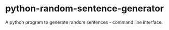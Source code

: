 # python-random-sentence-generator
A python program to generate random sentences - command line interface.
